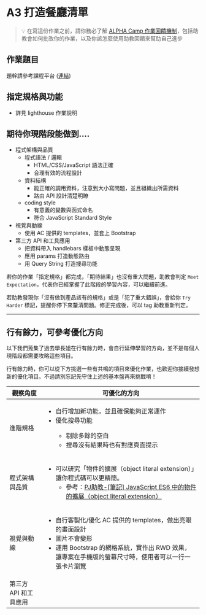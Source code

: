 # A3 打造餐廳清單
> 💡  在寫這份作業之前，請你務必了解 <a href="https://github.com/ALPHACamp/web-grading-rubic" target="_blank">ALPHA Camp 作業回饋機制</a>，包括助教會如何批改你的作業，以及你該怎麼使用助教回饋來幫助自己進步

## 作業題目
題幹請參考課程平台 (<a href="https://lighthouse.alphacamp.co/courses/42/assignments/1029" target="_blank">連結</a>)

## 指定規格與功能
- 詳見 lighthouse 作業說明

## 期待你現階段能做到....
- 程式架構與品質
  - 程式語法 / 邏輯
    - HTML/CSS/JavaScript 語法正確
    - 合理有效的流程設計
  - 資料結構
    - 能正確的調用資料，注意到大小寫問題，並且組織出所需資料
    - 路由 API 設計清楚明瞭
  - coding style
    - 有意義的變數與函式命名
    - 符合 JavaScript Standard Style
- 視覺與動線
  - 使用 AC 提供的 templates，並套上 Bootstrap
- 第三方 API 和工具應用
  - 把資料帶入 handlebars 樣板中動態呈現
  - 應用 params 打造動態路由
  - 用 Query String 打造搜尋功能

若你的作業「指定規格」都完成，「期待結果」也沒有重大問題，助教會判定 `Meet Expectation`，代表你已經掌握了此階段的學習內容，可以繼續前進。

若助教發現你「沒有做到產品該有的規格」或是「犯了重大錯誤」，會給你 `Try Harder` 標記，提醒你停下來釐清問題。修正完成後，可以 tag 助教重新判定。

---
## 行有餘力，可參考優化方向
以下我們蒐集了過去學長姐在行有餘力時，會自行延伸學習的方向，並不是每個人現階段都需要攻略這些項目。

行有餘力時，你可以從下方挑選一些有共鳴的項目來優化作業，也歡迎你接續發想新的優化項目。不過請別忘記先守住上述的基本盤再來挑戰唷！
<table>
  <thead>
    <tr>
      <th>觀察角度</th>
      <th>可優化的方向</th>
    </tr>
  </thead>
  <tbody>
    <tr>
      <td>進階規格</td>
      <td>
        <ul>
          <li>自行增加新功能，並且確保能夠正常運作</li>
          <li>優化搜尋功能</li>
          <ul>
            <li>剔除多餘的空白</li>
            <li>搜尋沒有結果時也有對應頁面提示</li>
          </ul>
        </ul>
      </td>
    </tr>
    <tr>
      <td>程式架構與品質</td>
      <td>
        <ul>
          <li>
            可以研究「物件的擴展（object literal
            extension）」讓你程式碼可以更精簡。
            <ul>
              <li>
                參考：<a
                  href="https://pjchender.blogspot.com/2017/01/es6-object-literal-extension.html"
                  target="_blank"
                  rel="noopener noreferrer"
                  >PJ助教-[筆記] JavaScript ES6 中的物件的擴展（object literal
                  extension）</a
                >
              </li>
            </ul>
          </li>
        </ul>
      </td>
    </tr>
    <tr>
      <td>視覺與動線</td>
      <td>
        <ul>
          <li>自行客製化/優化 AC 提供的 templates，做出亮眼的畫面設計</li>
          <li>圖片不會變形</li>
          <li>
            運用 Bootstrap 的網格系統，實作出 RWD
            效果，讓專案在手機版的螢幕尺寸時，使用者可以一行一張卡片瀏覽
          </li>
        </ul>
      </td>
    </tr>
    <tr>
      <td>第三方 API 和工具應用</td>
      <td></td>
    </tr>
  </tbody>
</table>
